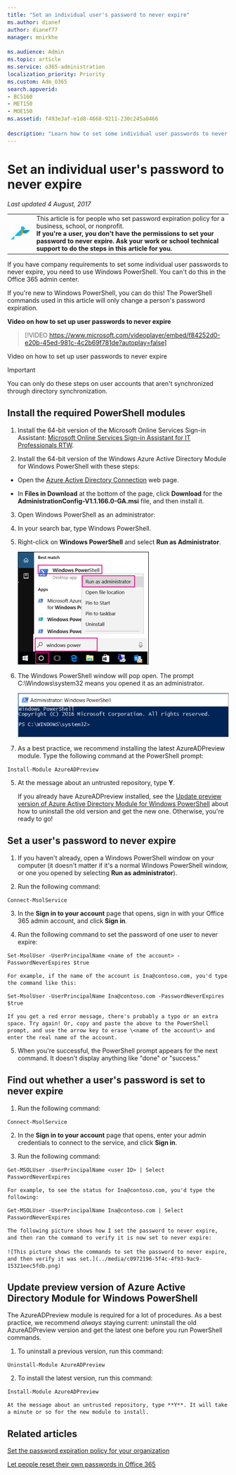 ```yaml
---
title: "Set an individual user's password to never expire"
ms.author: dianef
author: dianef77
manager: mnirkhe

ms.audience: Admin
ms.topic: article
ms.service: o365-administration
localization_priority: Priority
ms.custom: Adm_O365
search.appverid:
- BCS160
- MET150
- MOE150
ms.assetid: f493e3af-e1d8-4668-9211-230c245a0466

description: "Learn how to set some individual user passwords to never expire, using Windows PowerShell."
---
```


# Set an individual user's password to never expire

 *Last updated 4 August, 2017* 
  
|||
|:-----|:-----|
|![I forgot the username or password for the account I use with Office.](../media/d0ee024e-999d-438b-b72d-2e1779cf7f83.png)           <br/> |This article is for people who set password expiration policy for a business, school, or nonprofit.  <br/> **If you're a user, you don't have the permissions to set your password to never expire. Ask your work or school technical support to do the steps in this article for you.** <br/> |
   
If you have company requirements to set some individual user passwords to never expire, you need to use Windows PowerShell. You can't do this in the Office 365 admin center.
  
If you're new to Windows PowerShell, you can do this! The PowerShell commands used in this article will only change a person's password expiration.
  
**Video on how to set up user passwords to never expire**

> [!VIDEO https://www.microsoft.com/videoplayer/embed/f84252d0-e20b-45ed-981c-4c2b69f781de?autoplay=false]
  
Video on how to set up user passwords to never expire
  
> [!IMPORTANT]
> You can only do these steps on user accounts that aren't synchronized through directory synchronization. 
  
## Install the required PowerShell modules

1. Install the 64-bit version of the Microsoft Online Services Sign-in Assistant: [Microsoft Online Services Sign-in Assistant for IT Professionals RTW](https://go.microsoft.com/fwlink/p/?LinkId=286152).
    
2. Install the 64-bit version of the Windows Azure Active Directory Module for Windows PowerShell with these steps:
    
  - Open the [Azure Active Directory Connection](https://go.microsoft.com/fwlink/?linkid=854265) web page. 
    
  - In **Files in Download** at the bottom of the page, click **Download** for the **AdministrationConfig-V1.1.166.0-GA.msi** file, and then install it. 
    
3. Open Windows PowerShell as an administrator:
    
1. In your search bar, type Windows PowerShell.
    
2. Right-click on **Windows PowerShell** and select **Run as Administrator**.
    
    ![Open PowerShell as "Run as administrator."](../media/52517af8-c7b0-4c8f-b2f3-0f82f9d5ace1.png)
  
3. The Windows PowerShell window will pop open. The prompt C:\Windows\system32 means you opened it as an administrator.
    
    ![What PowerShell looks like when you first open it.](../media/246a4acc-149d-4b96-b8a3-2d702fee1ddc.png)
  
4. As a best practice, we recommend installing the latest AzureADPreview module. Type the following command at the PowerShell prompt:
    
  ```
  Install-Module AzureADPreview
  ```

5. At the message about an untrusted repository, type **Y**.
    
    If you already have AzureADPreview installed, see the [Update preview version of Azure Active Directory Module for Windows PowerShell](set-password-to-never-expire.md#bkmk_preview) about how to uninstall the old version and get the new one. Otherwise, you're ready to go! 
    
## Set a user's password to never expire
<a name="__toc378845826"> </a>

1. If you haven't already, open a Windows PowerShell window on your computer (it doesn't matter if it's a normal Windows PowerShell window, or one you opened by selecting **Run as administrator**).
    
2. Run the following command:
    
  ```
  Connect-MsolService
  ```

3. In the **Sign in to your account** page that opens, sign in with your Office 365 admin account, and click **Sign in**.
    
4. Run the following command to set the password of one user to never expire:
    
  ```
  Set-MsolUser -UserPrincipalName <name of the account> -PasswordNeverExpires $true
  ```

    For example, if the name of the account is Ina@contoso.com, you'd type the command like this:
    
  ```
  Set-MsolUser -UserPrincipalName Ina@contoso.com -PasswordNeverExpires $true
  ```

    If you get a red error message, there's probably a typo or an extra space. Try again! Or, copy and paste the above to the PowerShell prompt, and use the arrow key to erase \<name of the account\> and enter the real name of the account.
    
5. When you're successful, the PowerShell prompt appears for the next command. It doesn't display anything like "done" or "success."
    
## Find out whether a user's password is set to never expire
<a name="__toc378845827"> </a>

1. Run the following command:
    
  ```
  Connect-MsolService
  ```

2. In the **Sign in to your account** page that opens, enter your admin credentials to connect to the service, and click **Sign in**.
    
3. Run the following command:
    
  ```
  Get-MSOLUser -UserPrincipalName <user ID> | Select PasswordNeverExpires
  ```

    For example, to see the status for Ina@contoso.com, you'd type the following:
    
  ```
  Get-MSOLUser -UserPrincipalName Ina@contoso.com | Select PasswordNeverExpires
  ```

    The following picture shows how I set the password to never expire, and then ran the command to verify it is now set to never expire:
    
    ![This picture shows the commands to set the password to never expire, and then verify it was set.](../media/c0972196-5f4c-4f93-9ac9-15321eec5fdb.png)
  
## Update preview version of Azure Active Directory Module for Windows PowerShell
<a name="bkmk_preview"> </a>

The AzureADPreview module is required for a lot of procedures. As a best practice, we recommend  *always*  staying current: uninstall the old AzureADPreview version and get the latest one before you run PowerShell commands. 
  
1. To uninstall a previous version, run this command:
    
  ```
  Uninstall-Module AzureADPreview
  ```

2. To install the latest version, run this command:
    
  ```
  Install-Module AzureADPreview
  ```

    At the message about an untrusted repository, type **Y**. It will take a minute or so for the new module to install.
    
## Related articles
<a name="bkmk_preview"> </a>

[Set the password expiration policy for your organization](../manage/set-password-expiration-policy.md)
  
[Let people reset their own passwords in Office 365](let-users-reset-passwords.md)
  

